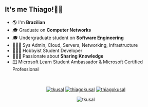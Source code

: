 <h2>It's me Thiago!👋🏻</h2>

- 🌎 I'm **Brazilian**
- 🎓 Graduate on **Computer Networks**
- 🎓 Undergraduate student on **Software Engineering**
- 👨🏻‍🔧 Sys Admin, Cloud, Servers, Networking, Infrastructure
- 👨🏻‍💻 Hobbyist Student Developer
- 👨🏻‍🏫 Passionate about **Sharing Knowledge**
- 🪟 Microsoft Learn Student Ambassador & Microsoft Certified Professional

<p><br></p> 
<p align="center">
<a href="https://linkedin.com/in/tkusal" target="blank"><img align="center" src="https://img.shields.io/badge/LinkedIn-0077B5?style=for-the-badge&logo=linkedin&logoColor=white" alt="tkusal"/></a>
<a href="https://tkusal.com.br" target="blank" font-size="6em"><img align="center" src="https://img.shields.io/badge/website-000000?style=for-the-badge&logo=About.me&logoColor=white" alt="thiagokusal"/></a>
<a href="https://www.youtube.com/@thiagokusal" target="blank"><img align="center" src="https://img.shields.io/badge/YouTube-FF0000?style=for-the-badge&logo=youtube&logoColor=white" alt="thiagokusal"/></a>
</p>

<p align="center"><img align="center" src="https://github-readme-stats.vercel.app/api/top-langs?username=tkusal&show_icons=true&locale=en&layout=compact&theme=blue-green" alt="tkusal" /></p>
